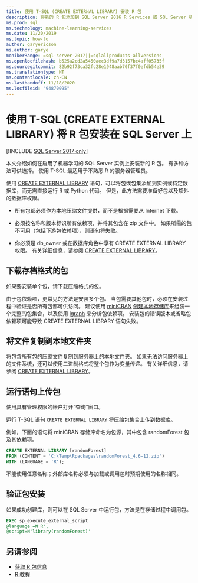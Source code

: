 ```yaml
---
title: 使用 T-SQL (CREATE EXTERNAL LIBRARY) 安装 R 包
description: 将新的 R 包添加到 SQL Server 2016 R Services 或 SQL Server 机器学习服务（数据库内）。
ms.prod: sql
ms.technology: machine-learning-services
ms.date: 11/20/2019
ms.topic: how-to
author: garyericson
ms.author: garye
monikerRange: =sql-server-2017||=sqlallproducts-allversions
ms.openlocfilehash: b525a2cd2a5450aec3df9a7d3157bc4aff05735f
ms.sourcegitcommit: 82b92f73ca32fc28e1948aab70f37f0efdb54e39
ms.translationtype: HT
ms.contentlocale: zh-CN
ms.lasthandoff: 11/18/2020
ms.locfileid: "94870095"
---
```

# <a name="use-t-sql-create-external-library-to-install-r-packages-on-sql-server"></a>使用 T-SQL (CREATE EXTERNAL LIBRARY) 将 R 包安装在 SQL Server 上
[!INCLUDE [SQL Server 2017 only](../../includes/applies-to-version/sqlserver2017-only.md)]

本文介绍如何在启用了机器学习的 SQL Server 实例上安装新的 R 包。 有多种方法可供选择。 使用 T-SQL 最适用于不熟悉 R 的服务器管理员。

使用 [CREATE EXTERNAL LIBRARY](../../t-sql/statements/create-external-library-transact-sql.md) 语句，可以将包或包集添加到实例或特定数据库，而无需直接运行 R 或 Python 代码。 但是，此方法需要准备好包以及额外的数据库权限。

+ 所有包都必须作为本地压缩文件提供，而不是根据需要从 Internet 下载。

+ 必须按名称和版本标识所有依赖项，并将其包含在 zip 文件中。 如果所需的包不可用（包括下游包依赖项），则语句将失败。 

+ 你必须是 db_owner 或在数据库角色中享有 CREATE EXTERNAL LIBRARY 权限。 有关详细信息，请参阅 [CREATE EXTERNAL LIBRARY](../../t-sql/statements/create-external-library-transact-sql.md)。

## <a name="download-packages-in-archive-format"></a>下载存档格式的包

如果要安装单个包，请下载压缩格式的包。

由于包依赖项，更常见的方法是安装多个包。 当包需要其他包时，必须在安装过程中验证是否所有包都可供访问。 建议使用 [miniCRAN](https://andrie.github.io/miniCRAN/) [创建本地存储库](create-a-local-package-repository-using-minicran.md)来组装一个完整的包集合，以及使用 [igraph](https://igraph.org/r/) 来分析包依赖项。 安装包的错误版本或省略包依赖项可能导致 CREATE EXTERNAL LIBRARY 语句失败。 

## <a name="copy-the-file-to-a-local-folder"></a>将文件复制到本地文件夹

将包含所有包的压缩文件复制到服务器上的本地文件夹。 如果无法访问服务器上的文件系统，还可以使用二进制格式将整个包作为变量传递。 有关详细信息，请参阅 [CREATE EXTERNAL LIBRARY](../../t-sql/statements/create-external-library-transact-sql.md)。

## <a name="run-the-statement-to-upload-packages"></a>运行语句上传包

使用具有管理权限的帐户打开“查询”窗口。

运行 T-SQL 语句 `CREATE EXTERNAL LIBRARY` 将压缩包集合上传到数据库。

例如，下面的语句将 miniCRAN 存储库命名为包源，其中包含 randomForest 包及其依赖项。 

```sql
CREATE EXTERNAL LIBRARY [randomForest]
FROM (CONTENT = 'C:\Temp\Rpackages\randomForest_4.6-12.zip')
WITH (LANGUAGE = 'R');
```

不能使用任意名称；外部库名称必须与加载或调用包时预期使用的名称相同。

## <a name="verify-package-installation"></a>验证包安装

如果成功创建库，则可以在 SQL Server 中运行包，方法是在存储过程中调用包。
    
```sql
EXEC sp_execute_external_script
@language =N'R',
@script=N'library(randomForest)'
```

## <a name="see-also"></a>另请参阅

+ [获取 R 包信息](r-package-information.md)
+ [R 教程](../tutorials/r-tutorials.md)
